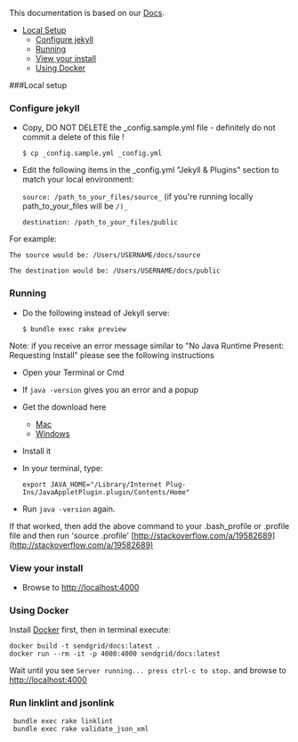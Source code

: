 This documentation is based on our [Docs](https://github.com/sendgrid/docs/tree/develop/source).

* [Local Setup](#local)
	* [Configure jekyll](#jekyll)
	* [Running](#running)
	* [View your install](#view)
	* [Using Docker](#using-docker)

###Local setup
<a name="jekyll"></a>
### Configure jekyll

* Copy, DO NOT DELETE the _config.sample.yml file - definitely do not commit a delete of this file !

	`$ cp _config.sample.yml _config.yml`

* Edit the following items in the _config.yml "Jekyll & Plugins" section to match your local environment:

	`source: /path_to_your_files/source_`
(if you're running locally path_to_your_files will be `/)_`

	`destination: /path_to_your_files/public`

For example:

`The source would be: /Users/USERNAME/docs/source`

`The destination would be: /Users/USERNAME/docs/public`

<a name="running"></a>
### Running

* Do the following instead of Jekyll serve:

	`$ bundle exec rake preview`

Note: if you receive an error message similar to "No Java Runtime Present: Requesting Install" please see the following instructions

* Open your Terminal or Cmd
* If `java -version` gives you an error and a popup
* Get the download here
	* [Mac](https://www.java.com/en/download/faq/java_mac.xml)
	* [Windows](https://www.java.com/en/download/)
* Install it
* In your terminal, type:

	`export JAVA_HOME="/Library/Internet Plug-Ins/JavaAppletPlugin.plugin/Contents/Home"`

* Run `java -version` again.

If that worked, then add the above command to your .bash_profile or .profile file and then run 'source .profile'
[http://stackoverflow.com/a/19582689](http://stackoverflow.com/a/19582689)

<a name="view"></a>
### View your install
* Browse to [http://localhost:4000](http://localhost:4000)

### Using Docker

Install [Docker](https://www.docker.com/) first, then in terminal execute:

```
docker build -t sendgrid/docs:latest .
docker run --rm -it -p 4000:4000 sendgrid/docs:latest
```

Wait until you see `Server running... press ctrl-c to stop.` and browse to [http://localhost:4000](http://localhost:4000)

### Run linklint and jsonlink

```
 bundle exec rake linklint
 bundle exec rake validate_json_xml
```
